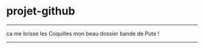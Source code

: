 # projet-github

**********************************
ca me brisse les Coquilles
mon beau dossier bande de Pute !
**********************************
